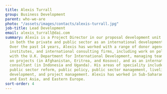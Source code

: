 ```yaml
---
title: Alexis Turrall
group: Business Development
parent: who-we-are
photo: "/assets/images/contacts/alexis-turrall.jpg"
job-title: Lead Development
email: alexis_turrall@dai.com
summary: Alexis is a Project Director in our proposal development unit. He has worked
  in both the private and public sector as an international development specialist.
  Over the past 14 years, Alexis has worked with a range of donor agencies, development
  institutes, and international consulting firms, including work on policy issues
  with the U.K. Department for International Development, managing teams of consultants
  on projects (in Afghanistan, Eritrea, and Kosovo), and as an international development
  consultant (in Indonesia and Uganda). His areas of speciality include good governance,
  public sector reform, public policy, public sector management, livelihoods, rural
  development, and project management. Alexis has worked in Sub-Saharan Africa, Southeast
  and East Asia, and Eastern Europe.
sort-order: 4
---
```



